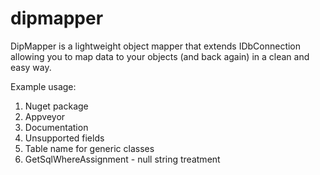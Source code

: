 # dipmapper
DipMapper is a lightweight object mapper that extends IDbConnection allowing you to map data to your objects (and back again) in a clean and easy way.

Example usage:


1. Nuget package
2. Appveyor
3. Documentation
4. Unsupported fields
5. Table name for generic classes
6. GetSqlWhereAssignment - null string treatment
        
